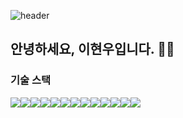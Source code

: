 ![header](https://capsule-render.vercel.app/api?type=waving&color=auto&height=300&section=header&text=Welcome%20&fontSize=90)

## 안녕하세요, 이현우입니다. 👋🏻

### 기술 스택
<div style="display:flex">
<img src="https://img.shields.io/badge/javascript-F7DF1E?style=flat-squre&logo=JavaScript&logoColor=black">
<img src="https://img.shields.io/badge/react-61DAFB?style=flat-squre&logo=React&logoColor=black">
<img src="https://img.shields.io/badge/nextjs-fff?style=flat-squre&logo=Next.js&logoColor=black">
<img src="https://img.shields.io/badge/redux-764ABC?style=flat-squre&logo=Redux&logoColor=black">
<img src="https://img.shields.io/badge/gatsby-663399?style=flat-squre&logo=Gatsby&logoColor=black">
<img src="https://img.shields.io/badge/html-E34F26?style=flat-squre&logo=HTML5&logoColor=black">
<img src="https://img.shields.io/badge/css-1572B6?style=flat-squre&logo=CSS3&logoColor=black">
<img src="https://img.shields.io/badge/nodejs-339933?style=flat-squre&logo=Node.js&logoColor=black">
  <img src="https://img.shields.io/badge/express-fff?style=flat-squre&logo=Express&logoColor=black">
  <img src="https://img.shields.io/badge/aws-232F3E?style=flat-squre&logo=Amazon AWS&logoColor=black">
  <img src="https://img.shields.io/badge/aws RDS-527FFF?style=flat-squre&logo=Amazon RDS&logoColor=black">
  <img src="https://img.shields.io/badge/aws EC2-FF9900?style=flat-squre&logo=Amazon EC2&logoColor=black">
  <img src="https://img.shields.io/badge/MySQL-4479A1?style=flat-squre&logo=MySQL&logoColor=white">
</div>

<!--
**hyunwoomemo/hyunwoomemo** is a ✨ _special_ ✨ repository because its `README.md` (this file) appears on your GitHub profile.

Here are some ideas to get you started:

- 🔭 I’m currently working on ...
- 🌱 I’m currently learning ...
- 👯 I’m looking to collaborate on ...
- 🤔 I’m looking for help with ...
- 💬 Ask me about ...
- 📫 How to reach me: ...
- 😄 Pronouns: ...
- ⚡ Fun fact: ...
-->
